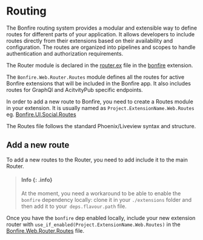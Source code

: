 # Routing

The Bonfire routing system provides a modular and extensible way to define routes for different parts of your application. 
It allows developers to include routes directly from their extensions based on their availability and configuration. 
The routes are organized into pipelines and scopes to handle authentication and authorization requirements.

The Router module is declared in the [router.ex](https://github.com/bonfire-networks/bonfire/blob/main/lib/web/router.ex) file in the [bonfire](https://github.com/bonfire-networks/bonfire) extension.

The `Bonfire.Web.Router.Routes` module defines all the routes for active Bonfire extensions that will be included in the Bonfire app. It also includes routes for GraphQl and AcitvityPub specific endpoints.


In order to add a new route to Bonfire, you need to create a Routes module in your extension. It is usually named as `Project.ExtensionName.Web.Routes` eg. [Bonfire.UI.Social.Routes](https://github.com/bonfire-networks/bonfire_social/blob/main/lib/bonfire_social_web/routes.ex)

The Routes file follows the standard Phoenix/Liveview syntax and structure.

## Add a new route

To add a new routes to the Router, you need to add include it to the main Router. 

> #### Info {: .info}
>
> At the moment, you need a workaround to be able to enable the `bonfire` dependency locally: clone it in your `./extensions` folder and then add it to your` deps.flavour.path` file.

Once you have the `bonfire` dep enabled locally, include your new extension router with `use_if_enabled(Project.ExtensionName.Web.Routes)` in the [Bonfire.Web.Router.Routes](https://github.com/bonfire-networks/bonfire/blob/main/lib/web/router.ex) file.

